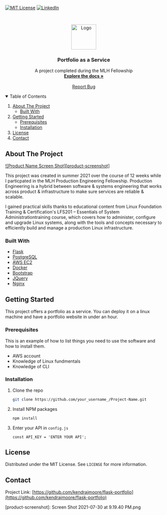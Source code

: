
[![MIT License][license-shield]][license-url]
[![LinkedIn][linkedin-shield]][linkedin-url]



<!-- PROJECT LOGO -->
<br />
<p align="center">
  <a href="https://github.com/kendrajmoore/flask-portfolio">
    <img src="jeep(1).png" alt="Logo" width="80" height="80">
  </a>

  <h3 align="center">Portfolio as a Service</h3>

  <p align="center">
    A project completed during the MLH Fellowship
    <br />
    <a href="https://github.com/kendrajmoore/flask-portfolio"><strong>Explore the docs »</strong></a>
    <br />
    <br />
    <a href="https://github.com/kendrajmoore/flask-portfolio/issues">Report Bug</a>
  </p>
</p>



<!-- TABLE OF CONTENTS -->
<details open="open">
  <summary>Table of Contents</summary>
  <ol>
    <li>
      <a href="#about-the-project">About The Project</a>
      <ul>
        <li><a href="#built-with">Built With</a></li>
      </ul>
    </li>
    <li>
      <a href="#getting-started">Getting Started</a>
      <ul>
        <li><a href="#prerequisites">Prerequisites</a></li>
        <li><a href="#installation">Installation</a></li>
      </ul>
    </li>
    <li><a href="#license">License</a></li>
    <li><a href="#contact">Contact</a></li>
  </ol>
</details>



<!-- ABOUT THE PROJECT -->
## About The Project

[![Product Name Screen Shot][product-screenshot]](https://example.com)

This project was created in summer 2021 over the course of 12 weeks while I particpated in the MLH Production Engineering Fellowship. Production Engineering is a hybrid between software & systems engineering that works across product & infrastructure to make sure services are reliable & scalable.

I gained practical skills thanks to educational content from Linux Foundation Training & Certification's LFS201 – Essentials of System Administrationtraining course, which covers how to administer, configure and upgrade Linux systems, along with the tools and concepts necessary to efficiently build and manage a production Linux infrastructure.


### Built With

* [Flask](https://flask.palletsprojects.com/en/2.0.x/)
* [PostgreSQL](https://www.postgresql.org/)
* [AWS EC2](https://aws.amazon.com/ec2/)
* [Docker](https://www.docker.com/)
* [Bootstrap](https://getbootstrap.com)
* [JQuery](https://jquery.com)
* [Nginx](https://www.nginx.com/)



<!-- GETTING STARTED -->
## Getting Started

This project offers a portfolio as a service. You can deploy it on a linux machine and have a portfolio website in under an hour.

### Prerequisites

This is an example of how to list things you need to use the software and how to install them.
* AWS account
* Knowledge of Linux fundmentals
* Knowledge of CLI


### Installation

1. Clone the repo
   ```sh
   git clone https://github.com/your_username_/Project-Name.git
   ```
2. Install NPM packages
   ```sh
   npm install
   ```
2. Enter your API in `config.js`
   ```JS
   const API_KEY = 'ENTER YOUR API';
   ```



<!-- LICENSE -->
## License

Distributed under the MIT License. See `LICENSE` for more information.



<!-- CONTACT -->
## Contact

Project Link: [https://github.com/kendrajmoore/flask-portfolio](https://github.com/kendrajmoore/flask-portfolio)






<!-- MARKDOWN LINKS & IMAGES -->
<!-- https://www.markdownguide.org/basic-syntax/#reference-style-links -->


[license-shield]: https://img.shields.io/github/license/othneildrew/Best-README-Template.svg?style=for-the-badge
[license-url]: https://github.com/kendrajmoore/flask-portfolio/blob/master/LICENSE.txt
[linkedin-shield]: https://img.shields.io/badge/-LinkedIn-black.svg?style=for-the-badge&logo=linkedin&colorB=555
[linkedin-url]: https://linkedin.com/in/kendrajmoore
[product-screenshot]: Screen Shot 2021-07-30 at 9.19.40 PM.png
